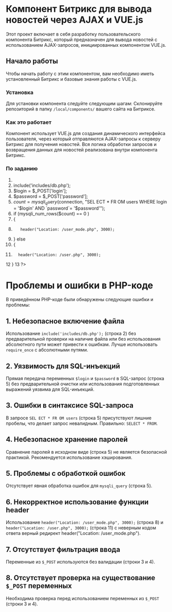 
# Компонент Битрикс для вывода новостей через AJAX и VUE.js

Этот проект включает в себя разработку пользовательского компонента Битрикс, который предназначен для вывода новостей с использованием AJAX-запросов, инициированных компонентом VUE.js.

## Начало работы

Чтобы начать работу с этим компонентом, вам необходимо иметь установленный Битрикс и базовые знания работы с VUE.js.

### Установка

Для установки компонента следуйте следующим шагам:
Склонируйте репозиторий в папку `/local/components/` вашего сайта на Битриксе.

### Как это работает

Компонент использует VUE.js для создания динамического интерфейса пользователя, через который отправляются AJAX-запросы к серверу Битрикс для получения новостей. Вся логика обработки запросов и возвращения данных для новостей реализована внутри компонента Битрикс.

### По заданию

1. <?php
2.    include('includes/db.php');
3.    $login = $_POST['login'];
4.    $password = $_POST['password'];
5.    $count = mysqli_query($connection, "SEL ECT * FR OM users WHERE login = '$login' AND `password`= '$password'");
6.    if (mysqli_num_rows($count) == 0 )
7.    {
8.        header("Location: /user_mode.php", 3000);
9.    } else
10.   {
11.       header("Location: /user.php", 3000);
12    }
13 ?>


# Проблемы и ошибки в PHP-коде

В приведённом PHP-коде были обнаружены следующие ошибки и проблемы:

## 1. Небезопасное включение файла

Использование `include('includes/db.php');` (строка 2) без предварительной проверки на наличие файла или без использования абсолютного пути может привести к ошибкам. Лучше использовать `require_once` с абсолютными путями.

## 2. Уязвимость для SQL-инъекций

Прямая передача переменных `$login` и `$password` в SQL-запрос (строка 5) без предварительной очистки или использования подготовленных выражений уязвима для SQL-инъекций.

## 3. Ошибки в синтаксисе SQL-запроса

В запросе `SEL ECT * FR OM users` (строка 5) присутствуют лишние пробелы, что делает запрос невалидным. Правильно: `SELECT * FROM`.

## 4. Небезопасное хранение паролей

Сравнение паролей в исходном виде (строка 5) не является безопасной практикой. Рекомендуется использование хэширования.

## 5. Проблемы с обработкой ошибок

Отсутствует явная обработка ошибок для `mysqli_query` (строка 5).

## 6. Некорректное использование функции header

Использование `header("Location: /user_mode.php", 3000);` (строка 8) и `header("Location: /user.php", 3000);` (строка 11) с неверным кодом ответа верный редирект header("Location: /user_mode.php").

## 7. Отсутствует фильтрация ввода

Переменные из `$_POST` используются без валидации (строки 3 и 4).

## 8. Отсутствует проверка на существование `$_POST` переменных

Необходима проверка перед использованием переменных из `$_POST` (строки 3 и 4).


